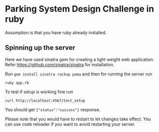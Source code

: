 # Parking System Design Challenge in ruby

Assumption is that you have ruby already installed. 

## Spinning up the server

Here we have used sinatra gem for creating a light weight web application. Refer https://github.com/sinatra/sinatra for installation.

Run `gem install sinatra rackup puma` and then for running the server run


`ruby app.rb`


To test if setup is working fine run


`curl http://localhost:4567/test_setup`

You should get `{"status":"success"}` response.

Please note that you would have to restart to let changes take effect. You can use code reloader if you want to avoid restarting your server.